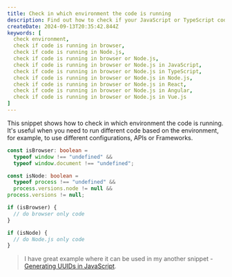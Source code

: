 ```yaml
---
title: Check in which environment the code is running
description: Find out how to check if your JavaScript or TypeScript code is running in a browser or Node.js environment using simple code snippets
createDate: 2024-09-13T20:35:42.844Z
keywords: [
  check environment,
  check if code is running in browser,
  check if code is running in Node.js,
  check if code is running in browser or Node.js,
  check if code is running in browser or Node.js in JavaScript,
  check if code is running in browser or Node.js in TypeScript,
  check if code is running in browser or Node.js in Node.js,
  check if code is running in browser or Node.js in React,
  check if code is running in browser or Node.js in Angular,
  check if code is running in browser or Node.js in Vue.js
]
---
```


This snippet shows how to check in which environment the code is running.
It's useful when you need to run different code based on the environment, for example, to use different configurations,
APIs or Frameworks.

```typescript
const isBrowser: boolean =
  typeof window !== "undefined" &&
  typeof window.document !== "undefined";
```

```typescript
const isNode: boolean =
  typeof process !== "undefined" &&
  process.versions.node != null &&
process.versions != null;
```

```typescript
if (isBrowser) {
  // do browser only code
}

if (isNode) {
  // do Node.js only code
}
```

> I have great example where it can be used in my another snippet - [Generating UUIDs in JavaScript](/snippets/window-crypto).
